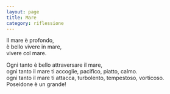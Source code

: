 ```yaml
--- 
layout: page
title: Mare
category: riflessione
---
```


Il mare è profondo,  
è bello vivere in mare,  
vivere col mare.  

Ogni tanto è bello attraversare il mare,  
ogni tanto il mare ti accoglie, pacifico, piatto, calmo.  
ogni tanto il mare ti attacca, turbolento, tempestoso, vorticoso.  
Poseidone è un grande!  
